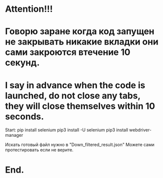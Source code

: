 # Attention!!!
# Говорю заране когда код запущен не закрывать никакие вкладки они сами закроются втечение 10 секунд.
# I say in advance when the code is launched, do not close any tabs, they will close themselves within 10 seconds.



Start:
pip install selenium
pip3 install -U selenium
pip3 install webdriver-manager

Искать готовый файл нужно в "Down_filtered_result.json"
Можете сами протестировать если не верите.



# End.
